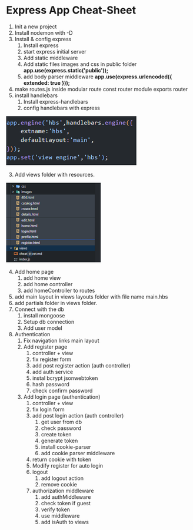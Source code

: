 # Express App Cheat-Sheet
1. Init a new project
2. Install nodemon with -D
3. Install & config express
   1. Install express
   2. start express initial server
   3. Add static middleware
   4. Add static files images and css in public folder **app.use(express.static('public'));**
   5. add body parser middleware **app.use(express.urlencoded({ extended: true }));**
4. make routes.js inside modular route const router module exports router  
5. install handlebars
   1. Install express-handlebars
   2. config handlebars with express
 
![Screenshot](pics/Screenshot%202024-02-09%20165523.png)

   3. Add views folder with resources.
   
![Screenshot](pics/Screenshot%202024-02-09%20170116.png)
   
   4. Add home page
      1. add home view
      2. add home controller 
      3. add homeController to routes
   5. add main layout in views layouts folder with file name main.hbs
   6. add partials folder in views folder.
1. Connect with the db
   1. install mongoose
   2. Setup db connection
   3. Add user model
2. Authentication
   1. Fix navigation links main layout
   2. Add register page
      1. controller + view
      2. fix register form 
      3. add post register action (auth controller)
      4. add auth service
      5. instal bcrypt jsonwebtoken
      6. hash password
      7. check confirm password       
   3. Add login page (authentication)
      1. controller + view
      2. fix login form
      3. add post login action (auth controller)
         1. get user from db
         2. check password
         3. create token
         4. generate token
         5. install cookie-parser
         6. add cookie parser middleware
      4. return cookie with token
      5. Modify register for auto login
      6. logout
         1. add logout action
         2. remove cookie
      7. authorization middleware
         1. add authMiddleware
         2. check token if guest
         3. verify token
         4. use middleware
         5. add isAuth to views